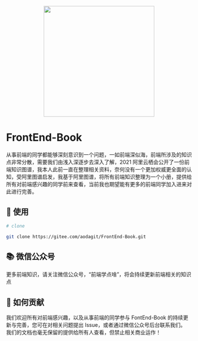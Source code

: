 <div align="center">
  <a href="https://git.newegg.org/marketplace/seller-portal/app/ngm-seller-app">
  <p>
    <img src="https://pic4.zhimg.com/v2-e11c2220bc3fcb328ce604c1441e8e5a_1440w.jpg?source=172ae18b"  width=300>
    </p>
  </a>
</div>

# FrontEnd-Book

从事前端的同学都能够深刻意识到一个问题，一如前端深似海，前端所涉及的知识点非常分散，需要我们由浅入深逐步去深入了解，2021 阿里云栖会公开了一份前端知识图谱，我本人此前一直在整理相关资料，奈何没有一个更加权威更全面的认知，受阿里图谱启发，我基于阿里图谱，将所有前端知识整理为一个小册，提供给所有对前端感兴趣的同学前来查看，当前我也期望能有更多的前端同学加入进来对此进行完善。

## 🔨 使用

```bash
# clone

git clone https://gitee.com/aodagit/FrontEnd-Book.git

```

## 📚 微信公众号

更多前端知识，请关注微信公众号，“前端学点啥”，将会持续更新前端相关的知识点

## 🤝 如何贡献

我们欢迎所有对前端感兴趣，以及从事前端的同学参与 FontEnd-Book 的持续更新与完善，您可在对相关问题提出 Issue，或者通过微信公众号后台联系我们。
我们的文档也毫无保留的提供给所有人查看，但禁止相关商业运作！
